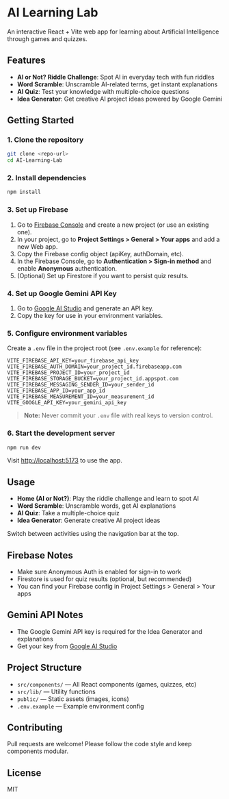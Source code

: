 
# AI Learning Lab

An interactive React + Vite web app for learning about Artificial Intelligence through games and quizzes.

## Features
- **AI or Not? Riddle Challenge**: Spot AI in everyday tech with fun riddles
- **Word Scramble**: Unscramble AI-related terms, get instant explanations
- **AI Quiz**: Test your knowledge with multiple-choice questions
- **Idea Generator**: Get creative AI project ideas powered by Google Gemini

## Getting Started

### 1. Clone the repository
```bash
git clone <repo-url>
cd AI-Learning-Lab
```

### 2. Install dependencies
```bash
npm install
```

### 3. Set up Firebase

1. Go to [Firebase Console](https://console.firebase.google.com/) and create a new project (or use an existing one).
2. In your project, go to **Project Settings > General > Your apps** and add a new Web app.
3. Copy the Firebase config object (apiKey, authDomain, etc).
4. In the Firebase Console, go to **Authentication > Sign-in method** and enable **Anonymous** authentication.
5. (Optional) Set up Firestore if you want to persist quiz results.

### 4. Set up Google Gemini API Key

1. Go to [Google AI Studio](https://makersuite.google.com/app/apikey) and generate an API key.
2. Copy the key for use in your environment variables.

### 5. Configure environment variables

Create a `.env` file in the project root (see `.env.example` for reference):

```env
VITE_FIREBASE_API_KEY=your_firebase_api_key
VITE_FIREBASE_AUTH_DOMAIN=your_project_id.firebaseapp.com
VITE_FIREBASE_PROJECT_ID=your_project_id
VITE_FIREBASE_STORAGE_BUCKET=your_project_id.appspot.com
VITE_FIREBASE_MESSAGING_SENDER_ID=your_sender_id
VITE_FIREBASE_APP_ID=your_app_id
VITE_FIREBASE_MEASUREMENT_ID=your_measurement_id
VITE_GOOGLE_API_KEY=your_gemini_api_key
```

> **Note:** Never commit your `.env` file with real keys to version control.

### 6. Start the development server
```bash
npm run dev
```
Visit [http://localhost:5173](http://localhost:5173) to use the app.

## Usage

- **Home (AI or Not?)**: Play the riddle challenge and learn to spot AI
- **Word Scramble**: Unscramble words, get AI explanations
- **AI Quiz**: Take a multiple-choice quiz
- **Idea Generator**: Generate creative AI project ideas

Switch between activities using the navigation bar at the top.

## Firebase Notes
- Make sure Anonymous Auth is enabled for sign-in to work
- Firestore is used for quiz results (optional, but recommended)
- You can find your Firebase config in Project Settings > General > Your apps

## Gemini API Notes
- The Google Gemini API key is required for the Idea Generator and explanations
- Get your key from [Google AI Studio](https://makersuite.google.com/app/apikey)

## Project Structure

- `src/components/` — All React components (games, quizzes, etc)
- `src/lib/` — Utility functions
- `public/` — Static assets (images, icons)
- `.env.example` — Example environment config

## Contributing
Pull requests are welcome! Please follow the code style and keep components modular.

## License
MIT

